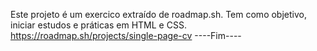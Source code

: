 Este projeto é um exercico extraído de roadmap.sh.
Tem como objetivo, iniciar estudos e práticas em HTML e CSS.
https://roadmap.sh/projects/single-page-cv
----Fim----
